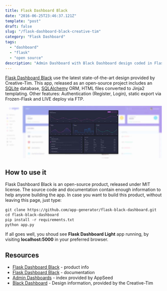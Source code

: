 ```yaml
---
title: Flask Dashboard Black
date: "2016-06-25T23:46:37.121Z"
template: "post"
draft: false
slug: "/flask-dashboard-black-creative-tim"
category: "Flask Dashboard"
tags:
  - "dashboard"  
  - "flask"  
  - "open source"  
description: "Admin Dashboard with Black Dashboard design coded in Flask. Flask Dashboard Black use the latest state-of-the-art design provided by Creative-Tim."
---
```


[Flask Dashboard Black](https://appseed.us/admin-dashboards/flask-dashboard-black) use the latest state-of-the-art design provided by Creative-Tim. This app, released as an open-source project includes an [SQLite](https://www.sqlite.org/index.html) database, [SQLAlchemy](https://flask-sqlalchemy.palletsprojects.com/en/2.x/) ORM, HTML files converted to Jinja2 templating. Other features: Authentication (Register, Login), static export via Frozen-Flask and LIVE deploy via FTP.

![Flask Dashboard Black](https://raw.githubusercontent.com/app-generator/static/master/flask-black-dashboard/black-dashboard-coded-in-flask-cover.jpg)

## How to use it

Flask Dashboard Black is an open-source product, released under MIT license. The source code and documentation contain enough information to help anyone building the app. In case you want to build this product, without leaving this page, just type: 

```
git clone https://github.com/app-generator/flask-black-dashboard.git 
cd flask-black-dashboard 
pip install -r requirements.txt 
python app.py
```

If all goes well, you shoud see **Flask Dashboard Light** app running, by visiting **localhost:5000** in your preferred browser. 

## Resources

 - [Flask Dashboard Black](https://appseed.us/admin-dashboards/flask-dashboard-black) - product info
 - [Flask Dashboard Black](https://docs.appseed.us/admin-dashboards/flask-dashboard-black/) - documentation
 - [Admin Dashboards](https://appseed.us/admin-dashboards) - index provided by AppSeed
 - [Black Dashboard](https://www.creative-tim.com/product/black-dashboard) - Design information, provided by the Creative-Tim   
